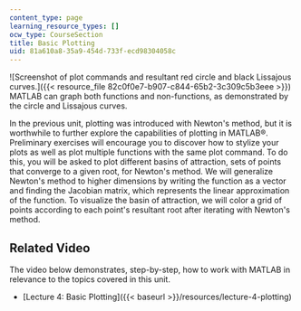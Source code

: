 ```yaml
---
content_type: page
learning_resource_types: []
ocw_type: CourseSection
title: Basic Plotting
uid: 81a610a8-35a9-454d-733f-ecd98304058c
---
```


![Screenshot of plot commands and resultant red circle and black Lissajous curves.]({{< resource_file 82c0f0e7-b907-c844-65b2-3c309c5b3eee >}})  
MATLAB can graph both functions and non-functions, as demonstrated by the circle and Lissajous curves.

In the previous unit, plotting was introduced with Newton's method, but it is worthwhile to further explore the capabilities of plotting in MATLAB®. Preliminary exercises will encourage you to discover how to stylize your plots as well as plot multiple functions with the same plot command. To do this, you will be asked to plot different basins of attraction, sets of points that converge to a given root, for Newton's method. We will generalize Newton's method to higher dimensions by writing the function as a vector and finding the Jacobian matrix, which represents the linear approximation of the function. To visualize the basin of attraction, we will color a grid of points according to each point's resultant root after iterating with Newton's method.

Related Video
-------------

The video below demonstrates, step-by-step, how to work with MATLAB in relevance to the topics covered in this unit.

*   [Lecture 4: Basic Plotting]({{< baseurl >}}/resources/lecture-4-plotting)